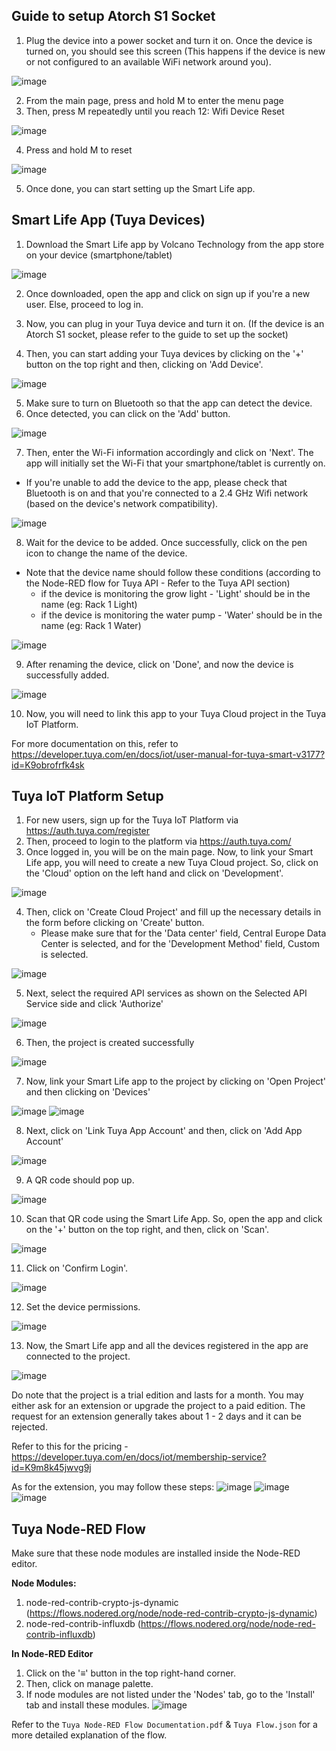 ## Guide to setup Atorch S1 Socket
1. Plug the device into a power socket and turn it on. Once the device is turned on, you should see this screen (This happens if the device is new or not configured to an available WiFi network around you).

![image](Images/SocketInitialScreen.jpg)

2. From the main page, press and hold M to enter the menu page
3. Then, press M repeatedly until you reach 12: Wifi Device Reset

![image](Images/SocketMenuScreen.jpg)

4. Press and hold M to reset

![image](Images/SocketWorkingScreen.jpg)

5. Once done, you can start setting up the Smart Life app.

## Smart Life App (Tuya Devices)
1. Download the Smart Life app by Volcano Technology from the app store on your device (smartphone/tablet)

![image](Images/SmartLifeApp.png)

2. Once downloaded, open the app and click on sign up if you're a new user. Else, proceed to log in.

3. Now, you can plug in your Tuya device and turn it on. (If the device is an Atorch S1 socket, please refer to the guide to set up the socket)

4. Then, you can start adding your Tuya devices by clicking on the '+' button on the top right and then, clicking on 'Add Device'.

![image](Images/AppMainScreen.jpg)

5. Make sure to turn on Bluetooth so that the app can detect the device.
6. Once detected, you can click on the 'Add' button.

![image](Images/AppAddDeviceScreen.jpg)

7. Then, enter the Wi-Fi information accordingly and click on 'Next'. The app will initially set the Wi-Fi that your smartphone/tablet is currently on.
  - If you're unable to add the device to the app, please check that Bluetooth is on and that you're connected to a 2.4 GHz Wifi network (based on the device's network compatibility).

![image](Images/AppWifiScreen.jpg)

8. Wait for the device to be added. Once successfully, click on the pen icon to change the name of the device.
  - Note that the device name should follow these conditions (according to the Node-RED flow for Tuya API - Refer to the Tuya API section)
    - if the device is monitoring the grow light - 'Light' should be in the name (eg: Rack 1 Light)
    - if the device is monitoring the water pump - 'Water' should be in the name (eg: Rack 1 Water)

![image](Images/AppSuccessScreen.jpg)

9. After renaming the device, click on 'Done', and now the device is successfully added.

![image](Images/AppFinalScreen.jpg)

10. Now, you will need to link this app to your Tuya Cloud project in the Tuya IoT Platform.

For more documentation on this, refer to https://developer.tuya.com/en/docs/iot/user-manual-for-tuya-smart-v3177?id=K9obrofrfk4sk

## Tuya IoT Platform Setup
1. For new users, sign up for the Tuya IoT Platform via https://auth.tuya.com/register
2. Then, proceed to login to the platform via https://auth.tuya.com/
3. Once logged in, you will be on the main page. Now, to link your Smart Life app, you will need to create a new Tuya Cloud project. So, click on the 'Cloud' option on the left hand and click on 'Development'.

![image](Images/TuyaCloudPage.png)

4. Then, click on 'Create Cloud Project' and fill up the necessary details in the form before clicking on 'Create' button.
    - Please make sure that for the 'Data center' field, Central Europe Data Center is selected, and for the 'Development Method' field, Custom is selected.

![image](Images/TuyaNewProject.png)

5. Next, select the required API services as shown on the Selected API Service side and click 'Authorize'

![image](Images/TuyaProjectAPIs.png)

6. Then, the project is created successfully

![image](Images/TuyaProjectSuccess.png)

7. Now, link your Smart Life app to the project by clicking on 'Open Project' and then clicking on 'Devices'

![image](Images/TuyaProjectSuccess.png)
![image](Images/TuyaCreatedProject.png)

8. Next, click on 'Link Tuya App Account' and then, click on 'Add App Account'

![image](Images/TuyaLinkApp.png)

9. A QR code should pop up. 

![image](Images/TuyaQRCode.png)

10. Scan that QR code using the Smart Life App. So, open the app and click on the '+' button on the top right, and then, click on 'Scan'.

![image](Images/AppMainScreen.jpg)

11. Click on 'Confirm Login'.

![image](Images/TuyaConfirmLogin.jpg)

12. Set the device permissions.

![image](Images/TuyaPermissions.png)

13. Now, the Smart Life app and all the devices registered in the app are connected to the project.

![image](Images/TuyaAppLinkedSuccess.png)

Do note that the project is a trial edition and lasts for a month. You may either ask for an extension or upgrade the project to a paid edition. The request for an extension generally takes about 1 - 2 days and it can be rejected.

Refer to this for the pricing - https://developer.tuya.com/en/docs/iot/membership-service?id=K9m8k45jwvg9j 

As for the extension, you may follow these steps:
![image](Images/TuyaExtension1.png)
![image](Images/TuyaExtension2.png)
![image](Images/TuyaExtension3.png)

## Tuya Node-RED Flow
Make sure that these node modules are installed inside the Node-RED editor. 

**Node Modules:** 
1. node-red-contrib-crypto-js-dynamic (https://flows.nodered.org/node/node-red-contrib-crypto-js-dynamic)
2. node-red-contrib-influxdb (https://flows.nodered.org/node/node-red-contrib-influxdb) 

**In Node-RED Editor**
1. Click on the '≡' button in the top right-hand corner.
2. Then, click on manage palette.
3. If node modules are not listed under the 'Nodes' tab, go to the 'Install' tab and install these modules.
![image](Images/NodeREDPalatteManager.png)

Refer to the ``Tuya Node-RED Flow Documentation.pdf`` & ``Tuya Flow.json`` for a more detailed explanation of the flow.
